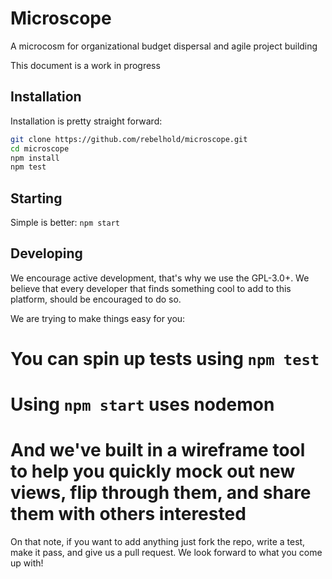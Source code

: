 Microscope
================

A microcosm for organizational budget dispersal and agile project building

This document is a work in progress

Installation
------------

Installation is pretty straight forward:

``` bash
git clone https://github.com/rebelhold/microscope.git
cd microscope
npm install
npm test
```

Starting
--------

Simple is better: ```npm start```

Developing
----------

We encourage active development, that's why we use the GPL-3.0+. We believe that every developer that finds something cool to add to this platform, should be encouraged to do so.

We are trying to make things easy for you:

# You can spin up tests using ```npm test```
# Using ```npm start``` uses nodemon
# And we've built in a wireframe tool to help you quickly mock out new views, flip through them, and share them with others interested

On that note, if you want to add anything just fork the repo, write a test, make it pass, and give us a pull request. We look forward to what you come up with!
